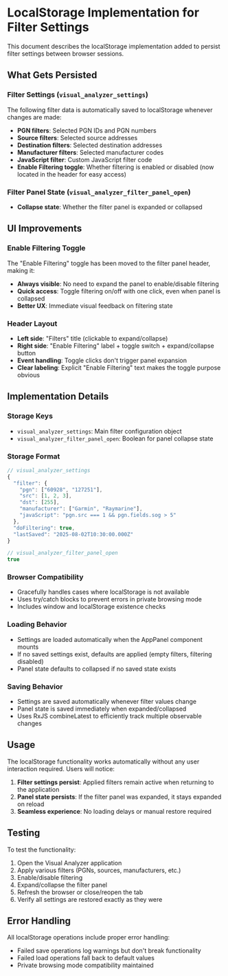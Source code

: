 # LocalStorage Implementation for Filter Settings

This document describes the localStorage implementation added to persist filter settings between browser sessions.

## What Gets Persisted

### Filter Settings (`visual_analyzer_settings`)
The following filter data is automatically saved to localStorage whenever changes are made:

- **PGN filters**: Selected PGN IDs and PGN numbers
- **Source filters**: Selected source addresses  
- **Destination filters**: Selected destination addresses
- **Manufacturer filters**: Selected manufacturer codes
- **JavaScript filter**: Custom JavaScript filter code
- **Enable Filtering toggle**: Whether filtering is enabled or disabled (now located in the header for easy access)

### Filter Panel State (`visual_analyzer_filter_panel_open`)
- **Collapse state**: Whether the filter panel is expanded or collapsed

## UI Improvements

### Enable Filtering Toggle
The "Enable Filtering" toggle has been moved to the filter panel header, making it:
- **Always visible**: No need to expand the panel to enable/disable filtering
- **Quick access**: Toggle filtering on/off with one click, even when panel is collapsed
- **Better UX**: Immediate visual feedback on filtering state

### Header Layout
- **Left side**: "Filters" title (clickable to expand/collapse)
- **Right side**: "Enable Filtering" label + toggle switch + expand/collapse button
- **Event handling**: Toggle clicks don't trigger panel expansion
- **Clear labeling**: Explicit "Enable Filtering" text makes the toggle purpose obvious

## Implementation Details

### Storage Keys
- `visual_analyzer_settings`: Main filter configuration object
- `visual_analyzer_filter_panel_open`: Boolean for panel collapse state

### Storage Format
```javascript
// visual_analyzer_settings
{
  "filter": {
    "pgn": ["60928", "127251"],
    "src": [1, 2, 3],
    "dst": [255],
    "manufacturer": ["Garmin", "Raymarine"],
    "javaScript": "pgn.src === 1 && pgn.fields.sog > 5"
  },
  "doFiltering": true,
  "lastSaved": "2025-08-02T10:30:00.000Z"
}

// visual_analyzer_filter_panel_open
true
```

### Browser Compatibility
- Gracefully handles cases where localStorage is not available
- Uses try/catch blocks to prevent errors in private browsing mode
- Includes window and localStorage existence checks

### Loading Behavior
- Settings are loaded automatically when the AppPanel component mounts
- If no saved settings exist, defaults are applied (empty filters, filtering disabled)
- Panel state defaults to collapsed if no saved state exists

### Saving Behavior  
- Settings are saved automatically whenever filter values change
- Panel state is saved immediately when expanded/collapsed
- Uses RxJS combineLatest to efficiently track multiple observable changes

## Usage

The localStorage functionality works automatically without any user interaction required. Users will notice:

1. **Filter settings persist**: Applied filters remain active when returning to the application
2. **Panel state persists**: If the filter panel was expanded, it stays expanded on reload
3. **Seamless experience**: No loading delays or manual restore required

## Testing

To test the functionality:

1. Open the Visual Analyzer application
2. Apply various filters (PGNs, sources, manufacturers, etc.)
3. Enable/disable filtering
4. Expand/collapse the filter panel
5. Refresh the browser or close/reopen the tab
6. Verify all settings are restored exactly as they were

## Error Handling

All localStorage operations include proper error handling:
- Failed save operations log warnings but don't break functionality
- Failed load operations fall back to default values
- Private browsing mode compatibility maintained
